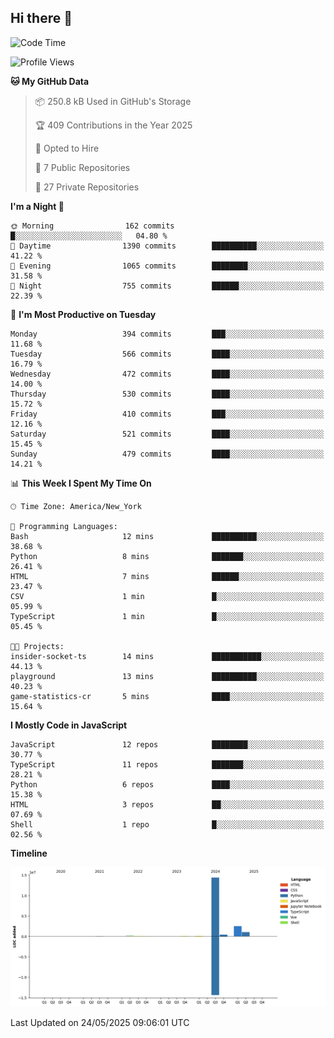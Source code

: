 ## Hi there 👋

<!--START_SECTION:waka-->
![Code Time](http://img.shields.io/badge/Code%20Time-329%20hrs%2050%20mins-blue)

![Profile Views](http://img.shields.io/badge/Profile%20Views-59-blue)

**🐱 My GitHub Data** 

> 📦 250.8 kB Used in GitHub's Storage 
 > 
> 🏆 409 Contributions in the Year 2025
 > 
> 💼 Opted to Hire
 > 
> 📜 7 Public Repositories 
 > 
> 🔑 27 Private Repositories 
 > 
**I'm a Night 🦉** 

```text
🌞 Morning                162 commits         █░░░░░░░░░░░░░░░░░░░░░░░░   04.80 % 
🌆 Daytime                1390 commits        ██████████░░░░░░░░░░░░░░░   41.22 % 
🌃 Evening                1065 commits        ████████░░░░░░░░░░░░░░░░░   31.58 % 
🌙 Night                  755 commits         ██████░░░░░░░░░░░░░░░░░░░   22.39 % 
```
📅 **I'm Most Productive on Tuesday** 

```text
Monday                   394 commits         ███░░░░░░░░░░░░░░░░░░░░░░   11.68 % 
Tuesday                  566 commits         ████░░░░░░░░░░░░░░░░░░░░░   16.79 % 
Wednesday                472 commits         ████░░░░░░░░░░░░░░░░░░░░░   14.00 % 
Thursday                 530 commits         ████░░░░░░░░░░░░░░░░░░░░░   15.72 % 
Friday                   410 commits         ███░░░░░░░░░░░░░░░░░░░░░░   12.16 % 
Saturday                 521 commits         ████░░░░░░░░░░░░░░░░░░░░░   15.45 % 
Sunday                   479 commits         ████░░░░░░░░░░░░░░░░░░░░░   14.21 % 
```


📊 **This Week I Spent My Time On** 

```text
🕑︎ Time Zone: America/New_York

💬 Programming Languages: 
Bash                     12 mins             ██████████░░░░░░░░░░░░░░░   38.68 % 
Python                   8 mins              ███████░░░░░░░░░░░░░░░░░░   26.41 % 
HTML                     7 mins              ██████░░░░░░░░░░░░░░░░░░░   23.47 % 
CSV                      1 min               █░░░░░░░░░░░░░░░░░░░░░░░░   05.99 % 
TypeScript               1 min               █░░░░░░░░░░░░░░░░░░░░░░░░   05.45 % 

🐱‍💻 Projects: 
insider-socket-ts        14 mins             ███████████░░░░░░░░░░░░░░   44.13 % 
playground               13 mins             ██████████░░░░░░░░░░░░░░░   40.23 % 
game-statistics-cr       5 mins              ████░░░░░░░░░░░░░░░░░░░░░   15.64 % 
```

**I Mostly Code in JavaScript** 

```text
JavaScript               12 repos            ████████░░░░░░░░░░░░░░░░░   30.77 % 
TypeScript               11 repos            ███████░░░░░░░░░░░░░░░░░░   28.21 % 
Python                   6 repos             ████░░░░░░░░░░░░░░░░░░░░░   15.38 % 
HTML                     3 repos             ██░░░░░░░░░░░░░░░░░░░░░░░   07.69 % 
Shell                    1 repo              █░░░░░░░░░░░░░░░░░░░░░░░░   02.56 % 
```



**Timeline**

![Lines of Code chart](https://raw.githubusercontent.com/dikshithvishnu/dikshithvishnu/main/assets/bar_graph.png)


 Last Updated on 24/05/2025 09:06:01 UTC
<!--END_SECTION:waka-->
